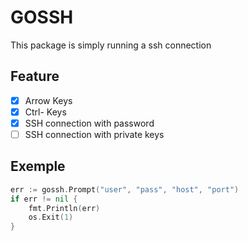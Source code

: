 # GOSSH

This package is simply running a ssh connection

## Feature

- [x] Arrow Keys
- [x] Ctrl- Keys
- [x] SSH connection with password
- [ ] SSH connection with private keys

## Exemple

```go
err := gossh.Prompt("user", "pass", "host", "port")
if err != nil {
    fmt.Println(err)
    os.Exit(1)
}
```